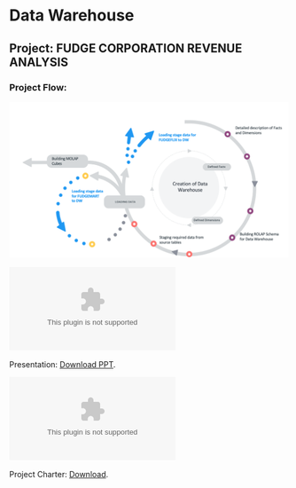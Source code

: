 # Data Warehouse

## Project: FUDGE CORPORATION REVENUE ANALYSIS

### Project Flow:
![alt text](https://github.com/juilee81/Data-Warehouse/blob/main/Project/flowchart.png)

<object data="https://github.com/juilee81/Data-Warehouse/blob/main/Project/Group%202F%20-%20Final%20Presentation.pptx" type="application/pdf" width="700px" height="700px">
    <embed src="https://github.com/juilee81/Data-Warehouse/blob/main/Project/Group%202F%20-%20Final%20Presentation.pptx">
        <p>Presentation: <a href="https://github.com/juilee81/Data-Warehouse/blob/main/Project/Group%202F%20-%20Final%20Presentation.pptx">Download PPT</a>.</p>
    </embed>
</object>

<object data="https://github.com/juilee81/Data-Warehouse/blob/main/Project/Group%202F%20-%20Project%20Charter.docx" type="application/pdf" width="700px" height="700px">
    <embed src="https://github.com/juilee81/Data-Warehouse/blob/main/Project/Group%202F%20-%20Project%20Charter.docx">
        <p>Project Charter: <a href="https://github.com/juilee81/Data-Warehouse/blob/main/Project/Group%202F%20-%20Project%20Charter.docx">Download</a>.</p>
    </embed>
</object>
